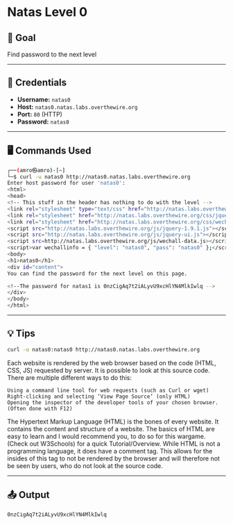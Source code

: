 # Natas Level 0 

## 🧠 Goal

Find password to the next level

---

## 🔐 Credentials

- **Username:** `natas0`  
- **Host:** `natas0.natas.labs.overthewire.org`   
- **Port:** `80` (HTTP)  
- **Password:** `natas0` 

---

## 🖥️ Commands Used

```bash
┌──(amro㉿amro)-[~]
└─$ curl -u natas0 http://natas0.natas.labs.overthewire.org      
Enter host password for user 'natas0':
<html>
<head>
<!-- This stuff in the header has nothing to do with the level -->
<link rel="stylesheet" type="text/css" href="http://natas.labs.overthewire.org/css/level.css">
<link rel="stylesheet" href="http://natas.labs.overthewire.org/css/jquery-ui.css" />
<link rel="stylesheet" href="http://natas.labs.overthewire.org/css/wechall.css" />
<script src="http://natas.labs.overthewire.org/js/jquery-1.9.1.js"></script>
<script src="http://natas.labs.overthewire.org/js/jquery-ui.js"></script>
<script src=http://natas.labs.overthewire.org/js/wechall-data.js></script><script src="http://natas.labs.overthewire.org/js/wechall.js"></script>
<script>var wechallinfo = { "level": "natas0", "pass": "natas0" };</script></head>
<body>
<h1>natas0</h1>
<div id="content">
You can find the password for the next level on this page.

<!--The password for natas1 is 0nzCigAq7t2iALyvU9xcHlYN4MlkIwlq -->
</div>
</body>
</html>

```
___

## 💡 Tips
```bash
curl -u natas0:natas0 http://natas0.natas.labs.overthewire.org
```
Each website is rendered by the web browser based on the code (HTML, CSS, JS) requested by server. It is possible to look at this source code. There are multiple different ways to do this:

    Using a command line tool for web requests (such as Curl or wget)
    Right-clicking and selecting ‘View Page Source’ (only HTML)
    Opening the inspector of the developer tools of your chosen browser. (Often done with F12)

The Hypertext Markup Language (HTML) is the bones of every website. It contains the content and structure of a website. The basics of HTML are easy to learn and I would recommend you, to do so for this wargame. (Check out W3Schools) for a quick Tutorial/Overview. While HTML is not a programming language, it does have a comment tag. This allows for the insides of this tag to not be rendered by the browser and will therefore not be seen by users, who do not look at the source code.
___

## 📤 Output
```bash
0nzCigAq7t2iALyvU9xcHlYN4MlkIwlq
```
